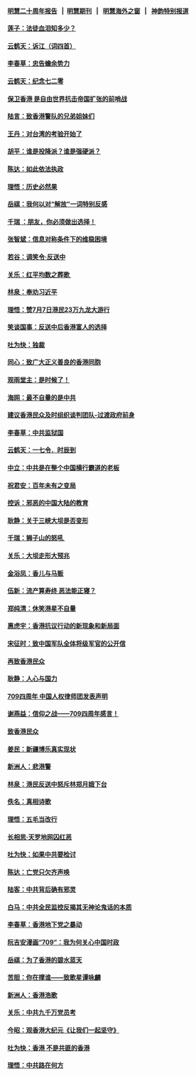 #### [明慧二十周年报告](https://github.com/gfw-breaker/mh-reports/blob/master/README.md?t=07201141) &nbsp;&nbsp;|&nbsp;&nbsp;[明慧期刊](https://github.com/gfw-breaker/mh-qikan) &nbsp;&nbsp;|&nbsp;&nbsp; [明慧海外之窗](https://github.com/gfw-breaker/mh-news/blob/master/README.md?t=07201141) &nbsp;&nbsp;|&nbsp;&nbsp; [神韵特别报道](https://github.com/gfw-breaker/mh-news/blob/master/shenyun.md?t=07201141) 

#### [莲子：法徒血泪知多少？](../pages/nsc993/n11397534.md?t=07201141) 

#### [云鹤天：诉江（词四首）](../pages/nsc993/n11397502.md?t=07201141) 

#### [李春草：忠告蟾余势力](../pages/nsc993/n11396852.md?t=07201141) 

#### [云鹤天：纪念七二零](../pages/nsc993/n11396646.md?t=07201141) 

#### [保卫香港 是自由世界抗击帝国扩张的前哨战](../pages/nsc993/n11393186.md?t=07201141) 

#### [陆言：致香港警队的兄弟姐妹们](../pages/nsc993/n11392281.md?t=07201141) 

#### [王丹：对台湾的考验开始了](../pages/nsc993/n11391258.md?t=07201141) 

#### [胡平：谁是投降派？谁是强硬派？](../pages/nsc993/n11391224.md?t=07201141) 

#### [陈达：如此依法执政](../pages/nsc993/n11388999.md?t=07201141) 

#### [理悟：历史必然果](../pages/nsc993/n11388741.md?t=07201141) 

#### [岳祺：我何以对“解放”一词特别反感](../pages/nsc993/n11385696.md?t=07201141) 

#### [千瑞 ：朋友，你必须做出选择！](../pages/nsc993/n11384949.md?t=07201141) 

#### [张智斌：信息对称条件下的维稳困境](../pages/nsc993/n11384812.md?t=07201141) 

#### [若谷：调笑令‧反送中](../pages/nsc993/n11383745.md?t=07201141) 

#### [关乐：红平均数之葬歌 ](../pages/nsc993/n11383498.md?t=07201141) 

#### [林泉：奉劝习近平](../pages/nsc993/n11383487.md?t=07201141) 

#### [理悟：赞7月7日港民23万九龙大游行](../pages/nsc993/n11383473.md?t=07201141) 

#### [笑谈国事：反送中后香港富人的选择](../pages/nsc993/n11382020.md?t=07201141) 

#### [吐为快：独裁](../pages/nsc993/n11382755.md?t=07201141) 

#### [同心：致广大正义善良的香港同胞](../pages/nsc993/n11382745.md?t=07201141) 

#### [观雨堂主：是时候了！](../pages/nsc993/n11382737.md?t=07201141) 

#### [海网：最不自量的是中共](../pages/nsc993/n11380440.md?t=07201141) 

#### [建议香港民众及时组织谈判团队-过渡政府前身](../pages/nsc993/n11379909.md?t=07201141) 

#### [李春草：中共监狱国](../pages/nsc993/n11378989.md?t=07201141) 

#### [云鹤天：一七令．时辰到](../pages/nsc993/n11379260.md?t=07201141) 

#### [中立：中共是在整个中国横行霸道的老板](../pages/nsc993/n11378382.md?t=07201141) 

#### [祝君安：百年未有之变局](../pages/nsc993/n11378376.md?t=07201141) 

#### [控诉：邪恶的中国大陆的教育](../pages/nsc993/n11378344.md?t=07201141) 

#### [耿静：关于三峡大坝是否变形](../pages/nsc993/n11375879.md?t=07201141) 

#### [千瑞：狮子山的怒吼 ](../pages/nsc993/n11375644.md?t=07201141) 

#### [关乐：大坝走形大预兆](../pages/nsc993/n11375629.md?t=07201141) 

#### [金浴凤：香儿与马贩](../pages/nsc993/n11375580.md?t=07201141) 

#### [伍新：流产算寿终  恶法能正寝？](../pages/nsc993/n11375581.md?t=07201141) 

#### [郑纯清：休笑港星不自量](../pages/nsc993/n11375555.md?t=07201141) 

#### [惠虎宇：香港抗议行动的新现象和新局面](../pages/nsc993/n11375501.md?t=07201141) 

#### [宋征时：致中国军队全体将级军官的公开信](../pages/nsc993/n11373354.md?t=07201141) 

#### [再致香港民众](../pages/nsc993/n11373870.md?t=07201141) 

#### [耿静：人心与国力](../pages/nsc993/n11373759.md?t=07201141) 

#### [709四周年 中国人权律师团发表声明](../pages/nsc993/n11373565.md?t=07201141) 

#### [谢燕益：信仰之战——709四周年感言！](../pages/nsc993/n11373388.md?t=07201141) 

#### [致香港民众](../pages/nsc993/n11373286.md?t=07201141) 

#### [姜民：新疆博乐真实现状](../pages/nsc993/n11371223.md?t=07201141) 

#### [新洲人：悲港警](../pages/nsc993/n11371174.md?t=07201141) 

#### [林泉：港民反送中怒斥林郑月娥下台](../pages/nsc993/n11370676.md?t=07201141) 

#### [佚名：真相诗歌](../pages/nsc993/n11370666.md?t=07201141) 

#### [理悟：五毛当改行](../pages/nsc993/n11369314.md?t=07201141) 

#### [长相思‧天罗地网囚红恶](../pages/nsc993/n11368444.md?t=07201141) 

#### [吐为快：如果中共要检讨](../pages/nsc993/n11368441.md?t=07201141) 

#### [陈达：亡党只欠齐声唤](../pages/nsc993/n11367838.md?t=07201141) 

#### [陆客：中共背后确有邪灵](../pages/nsc993/n11365263.md?t=07201141) 

#### [白马：中共全民监控反揭其无神论鬼话的本质](../pages/nsc993/n11365236.md?t=07201141) 

#### [李春草：香港地下党之暴动](../pages/nsc993/n11365210.md?t=07201141) 

#### [阮吉安漫画“709”：我为何关心中国时政](../pages/nsc993/n11362127.md?t=07201141) 

#### [岳祺：为了香港的碧水蓝天](../pages/nsc993/n11362627.md?t=07201141) 

#### [苦胆：你在撑谁——致歌星谭咏麟](../pages/nsc993/n11361348.md?t=07201141) 

#### [新洲人：香港浩歌](../pages/nsc993/n11361334.md?t=07201141) 

#### [关乐：中共九千万党员考](../pages/nsc993/n11361304.md?t=07201141) 

#### [今昭：观香港大纪元《让我们一起坚守》](../pages/nsc993/n11361244.md?t=07201141) 

#### [吐为快：香港  不是共匪的香港](../pages/nsc993/n11360918.md?t=07201141) 

#### [理悟：中共路在何方](../pages/nsc993/n11360509.md?t=07201141) 

